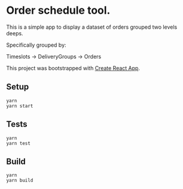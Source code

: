 # Order schedule tool.

This is a simple app to display a dataset of orders grouped two levels deeps.

Specifically grouped by:

Timeslots -> DeliveryGroups -> Orders

This project was bootstrapped with [Create React App](https://github.com/facebookincubator/create-react-app).

## Setup
```
yarn
yarn start
```

## Tests
```
yarn
yarn test
```

## Build
```
yarn
yarn build
```
